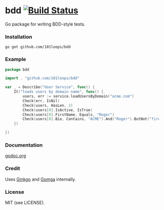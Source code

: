 bdd [![Build Status](https://secure.travis-ci.org/101loops/bdd.png)](https://travis-ci.org/101loops/bdd)
======

Go package for writing BDD-style tests.

### Installation
`go get github.com/101loops/bdd`

### Example
```go
package bdd

import . "github.com/101loops/bdd"

var _ = Describe("User Service", func() {
	It("loads users by domain name", func() {
		users, err := service.loadUsersByDomain("acme.com")
		Check(err, IsNil)
		Check(users, HasLen, 2)
		Check(users[0].IsActive, IsTrue)
		Check(users[0].FirstName, Equals, "Roger")
		Check(users[0].Bio, Contains, "ACME").And("Roger").ButNot("fired")
	})

})
```

### Documentation
[godoc.org](http://godoc.org/github.com/101loops/bdd)

### Credit
Uses [Ginkgo](http://onsi.github.io/ginkgo/) and [Gomga](http://onsi.github.io/gomega/) internally.

### License
MIT (see LICENSE).
